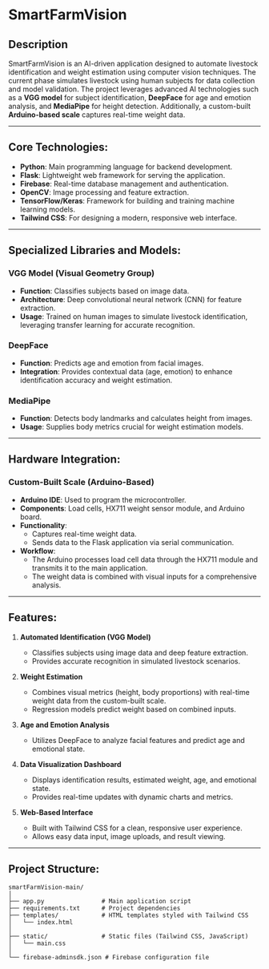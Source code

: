 # SmartFarmVision

## Description  
SmartFarmVision is an AI-driven application designed to automate livestock identification and weight estimation using computer vision techniques. The current phase simulates livestock using human subjects for data collection and model validation. The project leverages advanced AI technologies such as a **VGG model** for subject identification, **DeepFace** for age and emotion analysis, and **MediaPipe** for height detection. Additionally, a custom-built **Arduino-based scale** captures real-time weight data.

---

## Core Technologies:
- **Python**: Main programming language for backend development.
- **Flask**: Lightweight web framework for serving the application.
- **Firebase**: Real-time database management and authentication.
- **OpenCV**: Image processing and feature extraction.
- **TensorFlow/Keras**: Framework for building and training machine learning models.
- **Tailwind CSS**: For designing a modern, responsive web interface.

---

## Specialized Libraries and Models:
### VGG Model (Visual Geometry Group)  
- **Function**: Classifies subjects based on image data.  
- **Architecture**: Deep convolutional neural network (CNN) for feature extraction.  
- **Usage**: Trained on human images to simulate livestock identification, leveraging transfer learning for accurate recognition.

### DeepFace  
- **Function**: Predicts age and emotion from facial images.  
- **Integration**: Provides contextual data (age, emotion) to enhance identification accuracy and weight estimation.

### MediaPipe  
- **Function**: Detects body landmarks and calculates height from images.  
- **Usage**: Supplies body metrics crucial for weight estimation models.

---

## Hardware Integration:
### Custom-Built Scale (Arduino-Based)  
- **Arduino IDE**: Used to program the microcontroller.  
- **Components**: Load cells, HX711 weight sensor module, and Arduino board.  
- **Functionality**:  
  - Captures real-time weight data.  
  - Sends data to the Flask application via serial communication.  
- **Workflow**:  
  - The Arduino processes load cell data through the HX711 module and transmits it to the main application.  
  - The weight data is combined with visual inputs for a comprehensive analysis.

---

## Features:
1. **Automated Identification (VGG Model)**  
   - Classifies subjects using image data and deep feature extraction.  
   - Provides accurate recognition in simulated livestock scenarios.

2. **Weight Estimation**  
   - Combines visual metrics (height, body proportions) with real-time weight data from the custom-built scale.  
   - Regression models predict weight based on combined inputs.

3. **Age and Emotion Analysis**  
   - Utilizes DeepFace to analyze facial features and predict age and emotional state.  

4. **Data Visualization Dashboard**  
   - Displays identification results, estimated weight, age, and emotional state.  
   - Provides real-time updates with dynamic charts and metrics.

5. **Web-Based Interface**  
   - Built with Tailwind CSS for a clean, responsive user experience.  
   - Allows easy data input, image uploads, and result viewing.

---

## Project Structure:
```plaintext
smartFarmVision-main/
│
├── app.py                # Main application script
├── requirements.txt      # Project dependencies
├── templates/            # HTML templates styled with Tailwind CSS
│   └── index.html
│
├── static/               # Static files (Tailwind CSS, JavaScript)
│   └── main.css
│
└── firebase-adminsdk.json # Firebase configuration file

